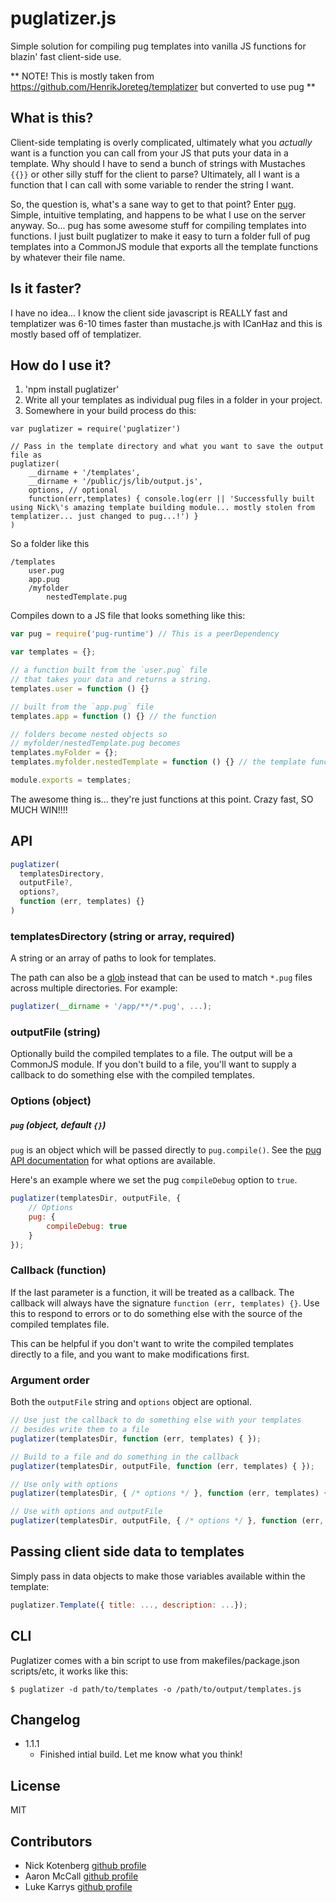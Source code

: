 # puglatizer.js

Simple solution for compiling pug templates into vanilla JS functions for blazin' fast client-side use.

** NOTE! This is mostly taken from https://github.com/HenrikJoreteg/templatizer but converted to use pug **

## What is this?

Client-side templating is overly complicated, ultimately what you *actually* want is a function you can call from your JS that puts your data in a template. Why should I have to send a bunch of strings with Mustaches `{{}}` or other silly stuff for the client to parse? Ultimately, all I want is a function that I can call with some variable to render the string I want.

So, the question is, what's a sane way to get to that point? Enter [pug](https://pugjs.org). Simple, intuitive templating, and happens to be what I use on the server anyway. So... pug has some awesome stuff for compiling templates into functions. I just built puglatizer to make it easy to turn a folder full of pug templates into a CommonJS module that exports all the template functions by whatever their file name.

## Is it faster?

I have no idea... I know the client side javascript is REALLY fast and templatizer was 6-10 times faster than mustache.js with ICanHaz and this is mostly based off of templatizer.

## How do I use it?

1. 'npm install puglatizer'
1. Write all your templates as individual pug files in a folder in your project.
1. Somewhere in your build process do this:

```
var puglatizer = require('puglatizer')

// Pass in the template directory and what you want to save the output file as
puglatizer(
	__dirname + '/templates',
	__dirname + '/public/js/lib/output.js',
	options, // optional
	function(err,templates) { console.log(err || 'Successfully built using Nick\'s amazing template building module... mostly stolen from templatizer... just changed to pug...!') }
)
```

So a folder like this

```
/templates
	user.pug
	app.pug
	/myfolder
		nestedTemplate.pug
```

Compiles down to a JS file that looks something like this:

```js
var pug = require('pug-runtime') // This is a peerDependency

var templates = {};

// a function built from the `user.pug` file
// that takes your data and returns a string.
templates.user = function () {}

// built from the `app.pug` file
templates.app = function () {} // the function

// folders become nested objects so
// myfolder/nestedTemplate.pug becomes
templates.myFolder = {};
templates.myfolder.nestedTemplate = function () {} // the template function

module.exports = templates;
```

The awesome thing is... they're just functions at this point. Crazy fast, SO MUCH WIN!!!!

## API

```js
puglatizer(
  templatesDirectory,
  outputFile?,
  options?,
  function (err, templates) {}
)
```

### templatesDirectory (string or array, required)

A string or an array of paths to look for templates.

The path can also be a [glob](https://github.com/isaacs/node-glob) instead that can be used to match `*.pug` files across multiple directories. For example:

```js
puglatizer(__dirname + '/app/**/*.pug', ...);
```

### outputFile (string)

Optionally build the compiled templates to a file. The output will be a CommonJS module. If you don't build to a file, you'll want to supply a callback to do something else with the compiled templates.

### Options (object)

##### `pug` (object, default `{}`)

`pug` is an object which will be passed directly to `pug.compile()`. See the [pug API documentation](http://pug-lang.com/api/) for what options are available.

Here's an example where we set the pug `compileDebug` option to `true`.

```js
puglatizer(templatesDir, outputFile, {
    // Options
    pug: {
        compileDebug: true
    }
});
```

### Callback (function)

If the last parameter is a function, it will be treated as a callback. The callback will always have the signature `function (err, templates) {}`. Use this to respond to errors or to do something else with the source of the compiled templates file.

This can be helpful if you don't want to write the compiled templates directly to a file, and you want to make modifications first. 

### Argument order

Both the `outputFile` string and `options` object are optional.

```js
// Use just the callback to do something else with your templates
// besides write them to a file
puglatizer(templatesDir, function (err, templates) { });

// Build to a file and do something in the callback
puglatizer(templatesDir, outputFile, function (err, templates) { });

// Use only with options
puglatizer(templatesDir, { /* options */ }, function (err, templates) { });

// Use with options and outputFile
puglatizer(templatesDir, outputFile, { /* options */ }, function (err, templates) { });
```

## Passing client side data to templates

Simply pass in data objects to make those variables available within the template:
```js
puglatizer.Template({ title: ..., description: ...});
```

## CLI

Puglatizer comes with a bin script to use from makefiles/package.json scripts/etc, it works like this:

```
$ puglatizer -d path/to/templates -o /path/to/output/templates.js
```

## Changelog

- 1.1.1
  - Finished intial build. Let me know what you think!

## License

MIT

## Contributors

- Nick Kotenberg [github profile](https://github.com/happilymarrieddad)
- Aaron McCall [github profile](https://github.com/aaronmccall)
- Luke Karrys [github profile](https://github.com/lukekarrys)